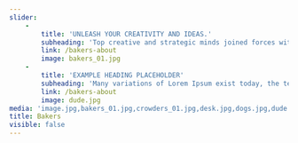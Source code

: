 ```yaml
---
slider:
    -
        title: 'UNLEASH YOUR CREATIVITY AND IDEAS.'
        subheading: 'Top creative and strategic minds joined forces with the largest crowd of consumers.'
        link: /bakers-about
        image: bakers_01.jpg
    -
        title: 'EXAMPLE HEADING PLACEHOLDER'
        subheading: 'Many variations of Lorem Ipsum exist today, the text includes humorous phrases.'
        link: /bakers-about
        image: dude.jpg
media: 'image.jpg,bakers_01.jpg,crowders_01.jpg,desk.jpg,dogs.jpg,dude.jpg'
title: Bakers
visible: false
---
```


